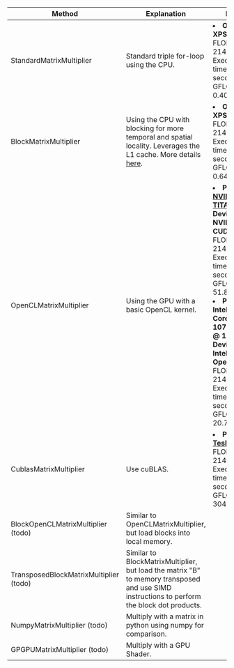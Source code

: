 | Method | Explanation | Result |
|---|---|---|
| StandardMatrixMultiplier | Standard triple for-loop using the CPU.  | <li> **On Dell XPS 13:** FLOPs: 2147483648; Execution time: 5.25 seconds; GFLOPS: 0.4090;</li> |
| BlockMatrixMultiplier | Using the CPU with blocking for more temporal and spatial locality. Leverages the L1 cache. More details [here](https://csapp.cs.cmu.edu/public/waside/waside-blocking.pdf). | <li> **On Dell XPS 13:** FLOPs: 2147483648; Execution time: 3.35 seconds; GFLOPS: 0.6402; </li> |
| OpenCLMatrixMultiplier | Using the GPU with a basic OpenCL kernel. | <li>**Platform: [NVIDIA TITAN Xp](https://vast.ai) / Device: NVIDIA CUDA:** FLOPs: 2147483648; Execution time: 0.04 seconds; GFLOPS: 51.8588;</li> <li>**Platform: Intel(R) Core(TM) i7-10710U CPU @ 1.10GHz / Device: Intel(R) OpenCL:** FLOPs: 2147483648; Execution time: 0.10 seconds; GFLOPS: 20.7495;</li> |
| CublasMatrixMultiplier | Use cuBLAS. | <li>**Platform: [Tesla K80](https://vast.ai):** FLOPs: 2147483648; Execution time: 0.01 seconds; GFLOPS: 304.7607; </li> |
| BlockOpenCLMatrixMultiplier (todo) | Similar to OpenCLMatrixMultiplier, but load blocks into local memory. | |
| TransposedBlockMatrixMultiplier (todo) | Similar to BlockMatrixMultiplier, but load the matrix "B" to memory transposed and use SIMD instructions to perform the block dot products. |  |
| NumpyMatrixMultiplier (todo) | Multiply with a matrix in python using numpy for comparison. | |
| GPGPUMatrixMultiplier (todo) | Multiply with a GPU Shader. | |
